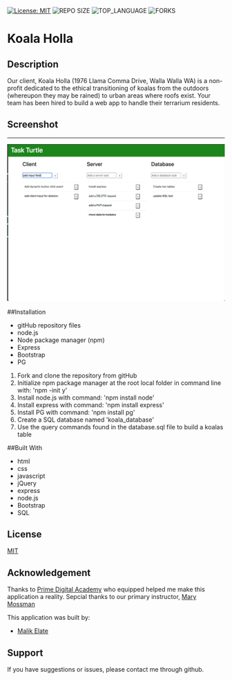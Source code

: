 [![License: MIT](https://img.shields.io/badge/License-MIT-yellow.svg)](https://opensource.org/licenses/MIT)
![REPO SIZE](https://img.shields.io/github/repo-size/MalikElate/sql-to-do-list.svg?style=flat-square)
![TOP_LANGUAGE](https://img.shields.io/github/languages/top/MalikElate/sql-to-do-list.svg?style=flat-square)
![FORKS](https://img.shields.io/github/forks/MalikElate/sql-to-do-list.svg?style=social)

# Koala Holla

## Description

Our client, Koala Holla (1976 Llama Comma Drive, Walla Walla WA) is a non-profit dedicated to the ethical transitioning of koalas from the outdoors (whereupon they may be rained) to urban areas where roofs exist. Your team has been hired to build a web app to handle their terrarium residents.

## Screenshot
--------

![web page on startup](Screen-Shot.png)

##Installation

- gitHub repository files
- node.js
- Node package manager (npm)
- Express
- Bootstrap
- PG

1. Fork and clone the repository from gitHub
2. Initialize npm package manager at the root local folder in command line with: 'npm -init y'
3. Install node.js with command: 'npm install node'
4. Install express with command: 'npm install express'
5. Install PG with command: 'npm install pg'
6. Create a SQL database named 'koala_database' 
7. Use the query commands found in the database.sql file to build a koalas table

##Built With

- html
- css
- javascript
- jQuery 
- express
- node.js
- Bootstrap
- SQL

## License
[MIT](https://choosealicense.com/licenses/mit/)

## Acknowledgement
Thanks to [Prime Digital Academy](www.primeacademy.io) who equipped helped me make this application a reality. Sepcial thanks to our primary instructor, [Mary Mossman](https://github.com/mbMosman)

This application was built by:
- [Malik Elate](https://github.com/MalikElate)

## Support
If you have suggestions or issues, please contact me through github.